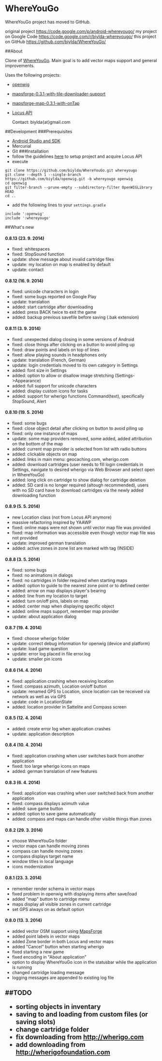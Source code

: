 WhereYouGo
==========

WhereYouGo project has moved to GitHub.

original project https://code.google.com/p/android-whereyougo/
my project on Google Code https://code.google.com/r/biylda-whereyougo/
this project on GitHub https://github.com/biylda/WhereYouGo/

##About

Clone of [WhereYouGo](https://code.google.com/p/android-whereyougo). Main goal is to add vector maps support and general improvements.

Uses the following projects:
* [openwig](https://github.com/biylda/openwig/tree/whereyougo)
* [mapsforge-0.3.1-with-tile-downloader-support](https://github.com/raku/mapsforge-0.3.1-with-tile-downloader-support)
* [mapsforge-map-0.3.1-with-onTap](https://github.com/jeancaffou/mapsforge-map-0.3.1-with-onTap)
* [Locus API](http://docs.locusmap.eu/doku.php?id=manual:advanced:locus_api)

  Contact: biylda{at}gmail.com

	
##Development
###Prerequisites
* [Android Studio and SDK](https://developer.android.com/sdk/index.html)
* Mercurial
* Git
###Installation
* follow the guidelines [here](http://docs.locusmap.eu/doku.php?id=manual:advanced:locus_api:installation) to setup project and acquire Locus API
* execute
```
git clone https://github.com/biylda/WhereYouGo.git whereyougo
git clone --depth 1 --single-branch https://github.com/biylda/openwig.git -b whereyougo openwig
cd openwig
git filter-branch --prune-empty --subdirectory-filter OpenWIGLibrary HEAD
cd ..
```
* add the following lines to your `settings.gradle`
```
include ':openwig'
include ':whereyougo'
```
##What's new
<h4>
	<a name="#0.8.13"></a>
	0.8.13 (23. 9. 2014)
	<a href="#0.8.13" class="section_anchor"></a>
</h4>
<p>
  <ul>
    <li>fixed: whitespaces</li>
    <li>fixed: StopSound function</li>
    <li>update: show message about invalid cartridge files</li>
    <li>update: my location on map is enabled by default</li>
    <li>update: contact</li>
  </ul>
</p>
<h4>
	<a name="#0.8.12"></a>
	0.8.12 (16. 9. 2014)
	<a href="#0.8.12" class="section_anchor"></a>
</h4>
<p>
  <ul>
    <li>fixed: unicode characters in login</li>
    <li>fixed: some bugs reported on Google Play</li>
    <li>update: translation</li>
    <li>added: start cartridge after downloading</li>
    <li>added: press BACK twice to exit the game</li>
    <li>added: backup previous savefile before saving (.bak extension)</li>
  </ul>
</p>
<h4>
	<a name="#0.8.11"></a>
	0.8.11 (3. 9. 2014)
	<a href="#0.8.11" class="section_anchor"></a>
</h4>
<p>
  <ul>
    <li>fixed: unexpected dialog closing in some versions of Android</li>
    <li>fixed: close things after clicking on a button to avoid piling up</li>
    <li>fixed: draw points and labels on top of lines</li>
    <li>fixed: allow playing sounds in headphones only</li>
    <li>update: translation (French, German)</li>
    <li>update: login credentials moved to its own category in Settings</li>
    <li>added: font size in Settings</li>
    <li>added: option to allow or disallow image stretching (Settings->Appearance)</li>
    <li>added: full support for unicode characters</li>
    <li>added: display custom icons for tasks</li>
    <li>added: support for wherigo functions Command(text), specifically StopSound, Alert</li>
  </ul>
</p>
<h4>
	<a name="#0.8.10"></a>
	0.8.10 (19. 5. 2014)
	<a href="#0.8.10" class="section_anchor"></a>
</h4>
<p>
  <ul>
    <li>fixed: some bugs</li>
    <li>fixed: close object detail after clicking on button to avoid piling up</li>
    <li>fixed: only one instance of maps</li>
    <li>update: some map providers removed, some added, added attribution on the bottom of the map</li>
    <li>added: current map provider is selected from list with radio buttons</li>
    <li>added: clickable objects on map</li>
    <li>added: links in main menu: geocaching.com, wherigo.com</li>
    <li>added: download cartridges (user needs to fill login credentials in Settings, navigate to desired wherigo via Web Browser and select open in WhereYouGo)</li>
    <li>added: long click on cartridge to show dialog for cartridge deletion</li>
    <li>added: SD card is no longer required (altough recommended), users with no SD card have to download cartridges via the newly added downloading function</li>
  </ul>
</p>
<h4>
	<a name="#0.8.9"></a>
	0.8.9 (5. 5. 2014)
	<a href="#0.8.9" class="section_anchor"></a>
</h4>
<p>
  <ul>
    <li>new Location class (not from Locus API anymore)</li>
    <li>massive refactoring inspired by YAAWP</li>
    <li>fixed: online maps were not shown until vector map file was provided</li>
    <li>fixed: map information was accessible even though vector map file was not provided</li>
    <li>update: improved german translation</li>
    <li>added: active zones in zone list are marked with tag (INSIDE)</li>
  </ul>
</p>
<h4>
	<a name="#0.8.8"></a>
	0.8.8 (3. 5. 2014)
	<a href="#0.8.8" class="section_anchor"></a>
</h4>
<p>
  <ul>
    <li>fixed: some bugs</li>
    <li>fixed: no animations in dialogs</li>
    <li>fixed: no cartridges in folder required when starting maps</li>
    <li>added: option to guide to the nearest zone point or to defined center</li>
    <li>added: arrow on map displays player's bearing</li>
    <li>added: line from my location to target</li>
    <li>added: turn on/off pins, labels on map</li>
    <li>added: center map when displaying specific object</li>
    <li>added: online maps support, remember map provider</li>
    <li>update: about application dialog</li>
  </ul>
</p>
<h4>
	<a name="#0.8.7"></a>
	0.8.7 (19. 4. 2014)
	<a href="#0.8.7" class="section_anchor"></a>
</h4>
<p>
  <ul>
    <li>fixed: choose wherigo folder</li>
    <li>update: correct debug information for openwig (device and platform)</li>
    <li>update: load game question</li>
    <li>update: error log placed in file error.log</li>
    <li>update: smaller pin icons</li>
  </ul>
</p>
<h4>
	<a name="#0.8.6"></a>
	0.8.6 (14. 4. 2014)
	<a href="#0.8.6" class="section_anchor"></a>
</h4>
<p>
  <ul>
    <li>fixed: application crashing when receiving location</li>
    <li>fixed: compass azimuth, Location on/off button</li>
    <li>update: renamed GPS to Location, since location can be received via network as well as via GPS</li>
    <li>update: code in LocationState</li>
    <li>added: location provider in Sattelite and Compass screen</li>
  </ul>
</p>
<h4>
	<a name="#0.8.5"></a>
	0.8.5 (12. 4. 2014)
	<a href="#0.8.5" class="section_anchor"></a>
</h4>
<p>
  <ul>
    <li>added: create error log when application crashes</li>
    <li>update: application description</li>
  </ul>
</p>
<h4>
	<a name="#0.8.4"></a>
	0.8.4 (10. 4. 2014)
	<a href="#0.8.4" class="section_anchor"></a>
</h4>
<p>
  <ul>
    <li>fixed: application crashing when user switches back from another application</li>
    <li>fixed: too large wherigo icons on maps</li>
    <li>added: german translation of new features</li>
  </ul>
</p>
<h4>
	<a name="#0.8.3"></a>
	0.8.3 (6. 4. 2014)
	<a href="#0.8.3" class="section_anchor"></a>
</h4>
<p>
  <ul>
    <li>fixed: application was crashing when user switched back from another application</li>
    <li>fixed: compass displays azimuth value</li>
    <li>added: save game button</li>
    <li>added: option to save game automatically</li>
    <li>added: compass and maps can handle other visible things than zones</li>
  </ul>
</p>
<h4>
	<a name="#0.8.2"></a>
	0.8.2 (29. 3. 2014)
	<a href="#0.8.2" class="section_anchor"></a>
</h4>
<p>
  <ul>
    <li>choose WhereYouGo folder</li>
    <li>vector maps can handle moving zones</li>
    <li>compass can handle moving zones</li>
    <li>compass displays target name</li>
    <li>window titles in local language</li>
    <li>icons modernization</li>
  </ul>
</p>
<h4>
	<a name="#0.8.1"></a>
	0.8.1 (23. 3. 2014)
	<a href="#0.8.1" class="section_anchor"></a>
</h4>
<p>
  <ul>
    <li>remember render schema in vector maps</li>
    <li>fixed problem in openwig with displaying items after save/load</li>
    <li>added "map" button to cartridge menu</li>
    <li>maps display all visible zones in current cartridge</li>
    <li>set GPS always on as default option</li>
  </ul>
</p>
<h4>
	<a name="#0.8.0"></a>
	0.8.0 (13. 3. 2014)
	<a href="#0.8.0" class="section_anchor"></a>
</h4>
<p>
	<ul>
		<li>added vector OSM support using <a href="https://code.google.com/p/mapsforge/">MapsForge</a></li>
		<li>added point labels in vector maps</li>
		<li>added Zone border in both Locus and vector maps</li>
		<li>added "Cancel" button when starting wherigo</li>
		<li>fixed starting a new game</li>
		<li>fixed encoding in "About application"</li>
		<li>option to display WhereYouGo icon in the statusbar while the application is running</li>
		<li>changed cartridge loading message</li>
		<li>logging messages are appended to existing log file</li>
	</ul>
</p>

<h2>
	
##TODO
* sorting objects in inventary
* saving to and loading from custom files (or saving slots)
* change cartridge folder
* fix downloading from http://wherigo.com
* add downloading from http://wherigofoundation.com
